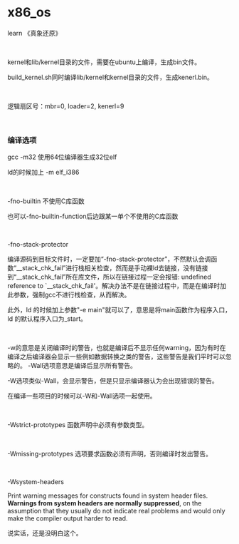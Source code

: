 # x86_os

learn 《真象还原》

&nbsp;

kernel和lib/kernel目录的文件，需要在ubuntu上编译，生成bin文件。

build_kernel.sh同时编译lib/kernel和kernel目录的文件，生成kenerl.bin。

&nbsp;

逻辑扇区号：mbr=0, loader=2, kenerl=9

&nbsp;

### 编译选项

gcc -m32 使用64位编译器生成32位elf

ld的时候加上 -m elf_i386

&nbsp;

-fno-builtin 不使用C库函数

也可以-fno-builtin-function后边跟某一单个不使用的C库函数

&nbsp;

-fno-stack-protector

编译源码到目标文件时，一定要加“-fno-stack-protector”，不然默认会调函数“__stack_chk_fail”进行栈相关检查，然而是手动裸ld去链接，没有链接到“__stack_chk_fail”所在库文件，所以在链接过程一定会报错: undefined reference to `__stack_chk_fail'。解决办法不是在链接过程中，而是在编译时加此参数，强制gcc不进行栈检查，从而解决。

此外，ld 的时候加上参数"-e main"就可以了，意思是将main函数作为程序入口，ld 的默认程序入口为_start。

&nbsp;

-w的意思是关闭编译时的警告，也就是编译后不显示任何warning，因为有时在编译之后编译器会显示一些例如数据转换之类的警告，这些警告是我们平时可以忽略的。
-Wall选项意思是编译后显示所有警告。

-W选项类似-Wall，会显示警告，但是只显示编译器认为会出现错误的警告。

在编译一些项目的时候可以-W和-Wall选项一起使用。

&nbsp;

-Wstrict-prototypes 函数声明中必须有参数类型。

&nbsp;

-Wmissing-prototypes 选项要求函数必须有声明，否则编译时发出警告。 

&nbsp;

-Wsystem-headers

Print warning messages for constructs found in system header files. **Warnings from system headers are normally suppressed**, on the assumption that they usually do not indicate real problems and would only make the compiler output harder to read.

说实话，还是没明白这个。
